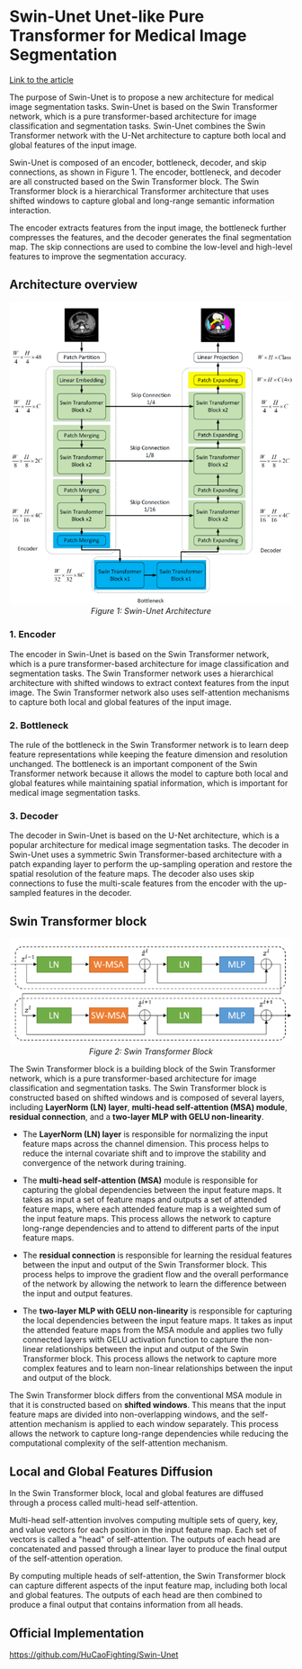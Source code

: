 # Swin-Unet Unet-like Pure Transformer for Medical Image Segmentation

[Link to the article](https://arxiv.org/abs/2105.05537)

The purpose of Swin-Unet is to propose a new architecture for medical image segmentation tasks. Swin-Unet is based on the Swin Transformer network, which is a pure transformer-based architecture for image classification and segmentation tasks. Swin-Unet combines the Swin Transformer network with the U-Net architecture to capture both local and global features of the input image. 

Swin-Unet is composed of an encoder, bottleneck, decoder, and skip connections, as shown in Figure 1. The encoder, bottleneck, and decoder are all constructed based on the Swin Transformer block. The Swin Transformer block is a hierarchical Transformer architecture that uses shifted windows to capture global and long-range semantic information interaction. 

The encoder extracts features from the input image, the bottleneck further compresses the features, and the decoder generates the final segmentation map. The skip connections are used to combine the low-level and high-level features to improve the segmentation accuracy.

## Architecture overview

<p align="center">
  <img src="https://github.com/farkoo/AbstractVault/blob/master/Swin-Unet%20Architecture.png">
  <br>
  <em>Figure 1: Swin-Unet Architecture</em>
</p>

### 1. Encoder
The encoder in Swin-Unet is based on the Swin Transformer network, which is a pure transformer-based architecture for image classification and segmentation tasks. The Swin Transformer network uses a hierarchical architecture with shifted windows to extract context features from the input image. The Swin Transformer network also uses self-attention mechanisms to capture both local and global features of the input image.

### 2. Bottleneck
The rule of the bottleneck in the Swin Transformer network is to learn deep feature representations while keeping the feature dimension and resolution unchanged. The bottleneck is an important component of the Swin Transformer network because it allows the model to capture both local and global features while maintaining spatial information, which is important for medical image segmentation tasks. 

### 3. Decoder
The decoder in Swin-Unet is based on the U-Net architecture, which is a popular architecture for medical image segmentation tasks. The decoder in Swin-Unet uses a symmetric Swin Transformer-based architecture with a patch expanding layer to perform the up-sampling operation and restore the spatial resolution of the feature maps. The decoder also uses skip connections to fuse the multi-scale features from the encoder with the up-sampled features in the decoder.


## Swin Transformer block

<p align="center">
  <img src="https://github.com/farkoo/AbstractVault/blob/master/Swin%20Transformer%20Block.png">
  <br>
  <em>Figure 2: Swin Transformer Block</em>
</p>

The Swin Transformer block is a building block of the Swin Transformer network, which is a pure transformer-based architecture for image classification and segmentation tasks. The Swin Transformer block is constructed based on shifted windows and is composed of several layers, including **LayerNorm (LN) layer**, **multi-head self-attention (MSA) module**, **residual connection**, and a **two-layer MLP with GELU non-linearity**. 
* The **LayerNorm (LN) layer** is responsible for normalizing the input feature maps across the channel dimension. This process helps to reduce the internal covariate shift and to improve the stability and convergence of the network during training.

* The **multi-head self-attention (MSA)** module is responsible for capturing the global dependencies between the input feature maps. It takes as input a set of feature maps and outputs a set of attended feature maps, where each attended feature map is a weighted sum of the input feature maps. This process allows the network to capture long-range dependencies and to attend to different parts of the input feature maps.

* The **residual connection** is responsible for learning the residual features between the input and output of the Swin Transformer block. This process helps to improve the gradient flow and the overall performance of the network by allowing the network to learn the difference between the input and output features.

* The **two-layer MLP with GELU non-linearity** is responsible for capturing the local dependencies between the input feature maps. It takes as input the attended feature maps from the MSA module and applies two fully connected layers with GELU activation function to capture the non-linear relationships between the input and output of the Swin Transformer block. This process allows the network to capture more complex features and to learn non-linear relationships between the input and output of the block.

The Swin Transformer block differs from the conventional MSA module in that it is constructed based on **shifted windows**. This means that the input feature maps are divided into non-overlapping windows, and the self-attention mechanism is applied to each window separately. This process allows the network to capture long-range dependencies while reducing the computational complexity of the self-attention mechanism.

## Local and Global Features Diffusion
In the Swin Transformer block, local and global features are diffused through a process called multi-head self-attention. 

Multi-head self-attention involves computing multiple sets of query, key, and value vectors for each position in the input feature map. Each set of vectors is called a "head" of self-attention. The outputs of each head are concatenated and passed through a linear layer to produce the final output of the self-attention operation. 

By computing multiple heads of self-attention, the Swin Transformer block can capture different aspects of the input feature map, including both local and global features. The outputs of each head are then combined to produce a final output that contains information from all heads. 

## Official Implementation
https://github.com/HuCaoFighting/Swin-Unet
